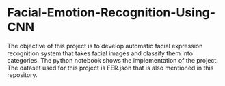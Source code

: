 # Facial-Emotion-Recognition-Using-CNN
The objective of this project is to develop automatic facial expression recognition system that takes facial images and classify them into categories. The python notebook shows the implementation of the project. The dataset used for this project is FER.json that is also mentioned in this repository.
